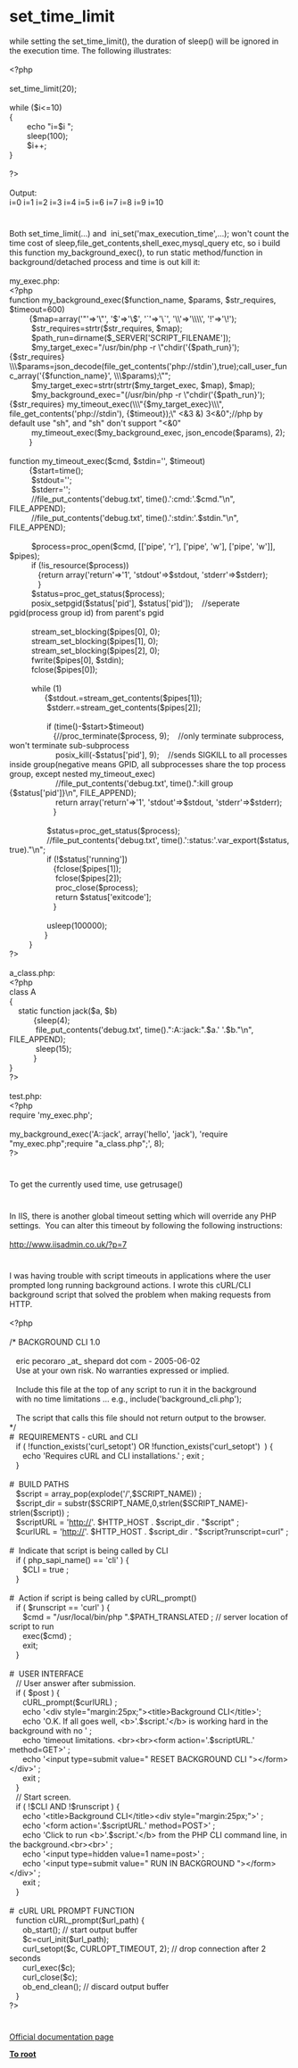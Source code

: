 # set_time_limit




<div class="phpcode"><span class="html">
while setting the set_time_limit(), the duration of sleep() will be ignored in the execution time. The following illustrates:<br><br><span class="default">&lt;?php<br><br>set_time_limit</span><span class="keyword">(</span><span class="default">20</span><span class="keyword">);<br><br>while (</span><span class="default">$i</span><span class="keyword">&lt;=</span><span class="default">10</span><span class="keyword">)<br>{<br>&#xA0; &#xA0; &#xA0; &#xA0; echo </span><span class="string">&quot;i=</span><span class="default">$i</span><span class="string"> &quot;</span><span class="keyword">;<br>&#xA0; &#xA0; &#xA0; &#xA0; </span><span class="default">sleep</span><span class="keyword">(</span><span class="default">100</span><span class="keyword">);<br>&#xA0; &#xA0; &#xA0; &#xA0; </span><span class="default">$i</span><span class="keyword">++;<br>}<br><br></span><span class="default">?&gt;<br></span><br>Output:<br>i=0 i=1 i=2 i=3 i=4 i=5 i=6 i=7 i=8 i=9 i=10</span>
</div>
  

#


<div class="phpcode"><span class="html">
Both set_time_limit(...) and&#xA0; ini_set(&apos;max_execution_time&apos;,...); won&apos;t count the time cost of sleep,file_get_contents,shell_exec,mysql_query etc, so i build this function my_background_exec(), to run static method/function in background/detached process and time is out kill it:<br><br>my_exec.php:<br><span class="default">&lt;?php<br></span><span class="keyword">function </span><span class="default">my_background_exec</span><span class="keyword">(</span><span class="default">$function_name</span><span class="keyword">, </span><span class="default">$params</span><span class="keyword">, </span><span class="default">$str_requires</span><span class="keyword">, </span><span class="default">$timeout</span><span class="keyword">=</span><span class="default">600</span><span class="keyword">)<br>&#xA0; &#xA0; &#xA0; &#xA0;&#xA0; {</span><span class="default">$map</span><span class="keyword">=array(</span><span class="string">&apos;&quot;&apos;</span><span class="keyword">=&gt;</span><span class="string">&apos;\&quot;&apos;</span><span class="keyword">, </span><span class="string">&apos;$&apos;</span><span class="keyword">=&gt;</span><span class="string">&apos;\$&apos;</span><span class="keyword">, </span><span class="string">&apos;`&apos;</span><span class="keyword">=&gt;</span><span class="string">&apos;\`&apos;</span><span class="keyword">, </span><span class="string">&apos;\\&apos;</span><span class="keyword">=&gt;</span><span class="string">&apos;\\\\&apos;</span><span class="keyword">, </span><span class="string">&apos;!&apos;</span><span class="keyword">=&gt;</span><span class="string">&apos;\!&apos;</span><span class="keyword">);<br>&#xA0; &#xA0; &#xA0; &#xA0; &#xA0; </span><span class="default">$str_requires</span><span class="keyword">=</span><span class="default">strtr</span><span class="keyword">(</span><span class="default">$str_requires</span><span class="keyword">, </span><span class="default">$map</span><span class="keyword">);<br>&#xA0; &#xA0; &#xA0; &#xA0; &#xA0; </span><span class="default">$path_run</span><span class="keyword">=</span><span class="default">dirname</span><span class="keyword">(</span><span class="default">$_SERVER</span><span class="keyword">[</span><span class="string">&apos;SCRIPT_FILENAME&apos;</span><span class="keyword">]);<br>&#xA0; &#xA0; &#xA0; &#xA0; &#xA0; </span><span class="default">$my_target_exec</span><span class="keyword">=</span><span class="string">&quot;/usr/bin/php -r \&quot;chdir(&apos;</span><span class="keyword">{</span><span class="default">$path_run</span><span class="keyword">}</span><span class="string">&apos;);</span><span class="keyword">{</span><span class="default">$str_requires</span><span class="keyword">}</span><span class="string"> \\\$params=json_decode(file_get_contents(&apos;php://stdin&apos;),true);call_user_func_array(&apos;</span><span class="keyword">{</span><span class="default">$function_name</span><span class="keyword">}</span><span class="string">&apos;, \\\$params);\&quot;&quot;</span><span class="keyword">;<br>&#xA0; &#xA0; &#xA0; &#xA0; &#xA0; </span><span class="default">$my_target_exec</span><span class="keyword">=</span><span class="default">strtr</span><span class="keyword">(</span><span class="default">strtr</span><span class="keyword">(</span><span class="default">$my_target_exec</span><span class="keyword">, </span><span class="default">$map</span><span class="keyword">), </span><span class="default">$map</span><span class="keyword">);<br>&#xA0; &#xA0; &#xA0; &#xA0; &#xA0; </span><span class="default">$my_background_exec</span><span class="keyword">=</span><span class="string">&quot;(/usr/bin/php -r \&quot;chdir(&apos;</span><span class="keyword">{</span><span class="default">$path_run</span><span class="keyword">}</span><span class="string">&apos;);</span><span class="keyword">{</span><span class="default">$str_requires</span><span class="keyword">}</span><span class="string"> my_timeout_exec(\\\&quot;</span><span class="keyword">{</span><span class="default">$my_target_exec</span><span class="keyword">}</span><span class="string">\\\&quot;, file_get_contents(&apos;php://stdin&apos;), </span><span class="keyword">{</span><span class="default">$timeout</span><span class="keyword">}</span><span class="string">);\&quot; &lt;&amp;3 &amp;) 3&lt;&amp;0&quot;</span><span class="keyword">;</span><span class="comment">//php by default use &quot;sh&quot;, and &quot;sh&quot; don&apos;t support &quot;&lt;&amp;0&quot;<br>&#xA0; &#xA0; &#xA0; &#xA0; &#xA0; </span><span class="default">my_timeout_exec</span><span class="keyword">(</span><span class="default">$my_background_exec</span><span class="keyword">, </span><span class="default">json_encode</span><span class="keyword">(</span><span class="default">$params</span><span class="keyword">), </span><span class="default">2</span><span class="keyword">);<br>&#xA0; &#xA0; &#xA0; &#xA0;&#xA0; }<br><br>function </span><span class="default">my_timeout_exec</span><span class="keyword">(</span><span class="default">$cmd</span><span class="keyword">, </span><span class="default">$stdin</span><span class="keyword">=</span><span class="string">&apos;&apos;</span><span class="keyword">, </span><span class="default">$timeout</span><span class="keyword">)<br>&#xA0; &#xA0; &#xA0; &#xA0;&#xA0; {</span><span class="default">$start</span><span class="keyword">=</span><span class="default">time</span><span class="keyword">();<br>&#xA0; &#xA0; &#xA0; &#xA0; &#xA0; </span><span class="default">$stdout</span><span class="keyword">=</span><span class="string">&apos;&apos;</span><span class="keyword">;<br>&#xA0; &#xA0; &#xA0; &#xA0; &#xA0; </span><span class="default">$stderr</span><span class="keyword">=</span><span class="string">&apos;&apos;</span><span class="keyword">;<br>&#xA0; &#xA0; &#xA0; &#xA0; &#xA0; </span><span class="comment">//file_put_contents(&apos;debug.txt&apos;, time().&apos;:cmd:&apos;.$cmd.&quot;\n&quot;, FILE_APPEND);<br>&#xA0; &#xA0; &#xA0; &#xA0; &#xA0; //file_put_contents(&apos;debug.txt&apos;, time().&apos;:stdin:&apos;.$stdin.&quot;\n&quot;, FILE_APPEND);<br><br>&#xA0; &#xA0; &#xA0; &#xA0; &#xA0; </span><span class="default">$process</span><span class="keyword">=</span><span class="default">proc_open</span><span class="keyword">(</span><span class="default">$cmd</span><span class="keyword">, [[</span><span class="string">&apos;pipe&apos;</span><span class="keyword">, </span><span class="string">&apos;r&apos;</span><span class="keyword">], [</span><span class="string">&apos;pipe&apos;</span><span class="keyword">, </span><span class="string">&apos;w&apos;</span><span class="keyword">], [</span><span class="string">&apos;pipe&apos;</span><span class="keyword">, </span><span class="string">&apos;w&apos;</span><span class="keyword">]], </span><span class="default">$pipes</span><span class="keyword">);<br>&#xA0; &#xA0; &#xA0; &#xA0; &#xA0; if (!</span><span class="default">is_resource</span><span class="keyword">(</span><span class="default">$process</span><span class="keyword">))<br>&#xA0; &#xA0; &#xA0; &#xA0; &#xA0; &#xA0;&#xA0; {return array(</span><span class="string">&apos;return&apos;</span><span class="keyword">=&gt;</span><span class="string">&apos;1&apos;</span><span class="keyword">, </span><span class="string">&apos;stdout&apos;</span><span class="keyword">=&gt;</span><span class="default">$stdout</span><span class="keyword">, </span><span class="string">&apos;stderr&apos;</span><span class="keyword">=&gt;</span><span class="default">$stderr</span><span class="keyword">);<br>&#xA0; &#xA0; &#xA0; &#xA0; &#xA0; &#xA0;&#xA0; }<br>&#xA0; &#xA0; &#xA0; &#xA0; &#xA0; </span><span class="default">$status</span><span class="keyword">=</span><span class="default">proc_get_status</span><span class="keyword">(</span><span class="default">$process</span><span class="keyword">);<br>&#xA0; &#xA0; &#xA0; &#xA0; &#xA0; </span><span class="default">posix_setpgid</span><span class="keyword">(</span><span class="default">$status</span><span class="keyword">[</span><span class="string">&apos;pid&apos;</span><span class="keyword">], </span><span class="default">$status</span><span class="keyword">[</span><span class="string">&apos;pid&apos;</span><span class="keyword">]);&#xA0; &#xA0; </span><span class="comment">//seperate pgid(process group id) from parent&apos;s pgid<br><br>&#xA0; &#xA0; &#xA0; &#xA0; &#xA0; </span><span class="default">stream_set_blocking</span><span class="keyword">(</span><span class="default">$pipes</span><span class="keyword">[</span><span class="default">0</span><span class="keyword">], </span><span class="default">0</span><span class="keyword">);<br>&#xA0; &#xA0; &#xA0; &#xA0; &#xA0; </span><span class="default">stream_set_blocking</span><span class="keyword">(</span><span class="default">$pipes</span><span class="keyword">[</span><span class="default">1</span><span class="keyword">], </span><span class="default">0</span><span class="keyword">);<br>&#xA0; &#xA0; &#xA0; &#xA0; &#xA0; </span><span class="default">stream_set_blocking</span><span class="keyword">(</span><span class="default">$pipes</span><span class="keyword">[</span><span class="default">2</span><span class="keyword">], </span><span class="default">0</span><span class="keyword">);<br>&#xA0; &#xA0; &#xA0; &#xA0; &#xA0; </span><span class="default">fwrite</span><span class="keyword">(</span><span class="default">$pipes</span><span class="keyword">[</span><span class="default">0</span><span class="keyword">], </span><span class="default">$stdin</span><span class="keyword">);<br>&#xA0; &#xA0; &#xA0; &#xA0; &#xA0; </span><span class="default">fclose</span><span class="keyword">(</span><span class="default">$pipes</span><span class="keyword">[</span><span class="default">0</span><span class="keyword">]);<br><br>&#xA0; &#xA0; &#xA0; &#xA0; &#xA0; while (</span><span class="default">1</span><span class="keyword">)<br>&#xA0; &#xA0; &#xA0; &#xA0; &#xA0; &#xA0; &#xA0; &#xA0; {</span><span class="default">$stdout</span><span class="keyword">.=</span><span class="default">stream_get_contents</span><span class="keyword">(</span><span class="default">$pipes</span><span class="keyword">[</span><span class="default">1</span><span class="keyword">]);<br>&#xA0; &#xA0; &#xA0; &#xA0; &#xA0; &#xA0; &#xA0; &#xA0;&#xA0; </span><span class="default">$stderr</span><span class="keyword">.=</span><span class="default">stream_get_contents</span><span class="keyword">(</span><span class="default">$pipes</span><span class="keyword">[</span><span class="default">2</span><span class="keyword">]);<br><br>&#xA0; &#xA0; &#xA0; &#xA0; &#xA0; &#xA0; &#xA0; &#xA0;&#xA0; if (</span><span class="default">time</span><span class="keyword">()-</span><span class="default">$start</span><span class="keyword">&gt;</span><span class="default">$timeout</span><span class="keyword">)<br>&#xA0; &#xA0; &#xA0; &#xA0; &#xA0; &#xA0; &#xA0; &#xA0; &#xA0; &#xA0; {</span><span class="comment">//proc_terminate($process, 9);&#xA0; &#xA0; //only terminate subprocess, won&apos;t terminate sub-subprocess<br>&#xA0; &#xA0; &#xA0; &#xA0; &#xA0; &#xA0; &#xA0; &#xA0; &#xA0; &#xA0;&#xA0; </span><span class="default">posix_kill</span><span class="keyword">(-</span><span class="default">$status</span><span class="keyword">[</span><span class="string">&apos;pid&apos;</span><span class="keyword">], </span><span class="default">9</span><span class="keyword">);&#xA0; &#xA0; </span><span class="comment">//sends SIGKILL to all processes inside group(negative means GPID, all subprocesses share the top process group, except nested my_timeout_exec)<br>&#xA0; &#xA0; &#xA0; &#xA0; &#xA0; &#xA0; &#xA0; &#xA0; &#xA0; &#xA0;&#xA0; //file_put_contents(&apos;debug.txt&apos;, time().&quot;:kill group {$status[&apos;pid&apos;]}\n&quot;, FILE_APPEND);<br>&#xA0; &#xA0; &#xA0; &#xA0; &#xA0; &#xA0; &#xA0; &#xA0; &#xA0; &#xA0;&#xA0; </span><span class="keyword">return array(</span><span class="string">&apos;return&apos;</span><span class="keyword">=&gt;</span><span class="string">&apos;1&apos;</span><span class="keyword">, </span><span class="string">&apos;stdout&apos;</span><span class="keyword">=&gt;</span><span class="default">$stdout</span><span class="keyword">, </span><span class="string">&apos;stderr&apos;</span><span class="keyword">=&gt;</span><span class="default">$stderr</span><span class="keyword">);<br>&#xA0; &#xA0; &#xA0; &#xA0; &#xA0; &#xA0; &#xA0; &#xA0; &#xA0; &#xA0; }<br><br>&#xA0; &#xA0; &#xA0; &#xA0; &#xA0; &#xA0; &#xA0; &#xA0;&#xA0; </span><span class="default">$status</span><span class="keyword">=</span><span class="default">proc_get_status</span><span class="keyword">(</span><span class="default">$process</span><span class="keyword">);<br>&#xA0; &#xA0; &#xA0; &#xA0; &#xA0; &#xA0; &#xA0; &#xA0;&#xA0; </span><span class="comment">//file_put_contents(&apos;debug.txt&apos;, time().&apos;:status:&apos;.var_export($status, true).&quot;\n&quot;;<br>&#xA0; &#xA0; &#xA0; &#xA0; &#xA0; &#xA0; &#xA0; &#xA0;&#xA0; </span><span class="keyword">if (!</span><span class="default">$status</span><span class="keyword">[</span><span class="string">&apos;running&apos;</span><span class="keyword">])<br>&#xA0; &#xA0; &#xA0; &#xA0; &#xA0; &#xA0; &#xA0; &#xA0; &#xA0; &#xA0; {</span><span class="default">fclose</span><span class="keyword">(</span><span class="default">$pipes</span><span class="keyword">[</span><span class="default">1</span><span class="keyword">]);<br>&#xA0; &#xA0; &#xA0; &#xA0; &#xA0; &#xA0; &#xA0; &#xA0; &#xA0; &#xA0;&#xA0; </span><span class="default">fclose</span><span class="keyword">(</span><span class="default">$pipes</span><span class="keyword">[</span><span class="default">2</span><span class="keyword">]);<br>&#xA0; &#xA0; &#xA0; &#xA0; &#xA0; &#xA0; &#xA0; &#xA0; &#xA0; &#xA0;&#xA0; </span><span class="default">proc_close</span><span class="keyword">(</span><span class="default">$process</span><span class="keyword">);<br>&#xA0; &#xA0; &#xA0; &#xA0; &#xA0; &#xA0; &#xA0; &#xA0; &#xA0; &#xA0;&#xA0; return </span><span class="default">$status</span><span class="keyword">[</span><span class="string">&apos;exitcode&apos;</span><span class="keyword">];<br>&#xA0; &#xA0; &#xA0; &#xA0; &#xA0; &#xA0; &#xA0; &#xA0; &#xA0; &#xA0; }<br><br>&#xA0; &#xA0; &#xA0; &#xA0; &#xA0; &#xA0; &#xA0; &#xA0;&#xA0; </span><span class="default">usleep</span><span class="keyword">(</span><span class="default">100000</span><span class="keyword">); <br>&#xA0; &#xA0; &#xA0; &#xA0; &#xA0; &#xA0; &#xA0; &#xA0; }<br>&#xA0; &#xA0; &#xA0; &#xA0;&#xA0; }<br></span><span class="default">?&gt;<br></span><br>a_class.php:<br><span class="default">&lt;?php<br></span><span class="keyword">class </span><span class="default">A<br></span><span class="keyword">{<br>&#xA0; &#xA0; static function </span><span class="default">jack</span><span class="keyword">(</span><span class="default">$a</span><span class="keyword">, </span><span class="default">$b</span><span class="keyword">)<br>&#xA0; &#xA0; &#xA0; &#xA0; &#xA0;&#xA0; {</span><span class="default">sleep</span><span class="keyword">(</span><span class="default">4</span><span class="keyword">);<br>&#xA0; &#xA0; &#xA0; &#xA0; &#xA0; &#xA0; </span><span class="default">file_put_contents</span><span class="keyword">(</span><span class="string">&apos;debug.txt&apos;</span><span class="keyword">, </span><span class="default">time</span><span class="keyword">().</span><span class="string">&quot;:A::jack:&quot;</span><span class="keyword">.</span><span class="default">$a</span><span class="keyword">.</span><span class="string">&apos; &apos;</span><span class="keyword">.</span><span class="default">$b</span><span class="keyword">.</span><span class="string">&quot;\n&quot;</span><span class="keyword">, </span><span class="default">FILE_APPEND</span><span class="keyword">);<br>&#xA0; &#xA0; &#xA0; &#xA0; &#xA0; &#xA0; </span><span class="default">sleep</span><span class="keyword">(</span><span class="default">15</span><span class="keyword">);<br>&#xA0; &#xA0; &#xA0; &#xA0; &#xA0;&#xA0; }<br>}<br></span><span class="default">?&gt;<br></span><br>test.php:<br><span class="default">&lt;?php<br></span><span class="keyword">require </span><span class="string">&apos;my_exec.php&apos;</span><span class="keyword">;<br><br></span><span class="default">my_background_exec</span><span class="keyword">(</span><span class="string">&apos;A::jack&apos;</span><span class="keyword">, array(</span><span class="string">&apos;hello&apos;</span><span class="keyword">, </span><span class="string">&apos;jack&apos;</span><span class="keyword">), </span><span class="string">&apos;require &quot;my_exec.php&quot;;require &quot;a_class.php&quot;;&apos;</span><span class="keyword">, </span><span class="default">8</span><span class="keyword">);<br></span><span class="default">?&gt;</span>
</span>
</div>
  

#


<div class="phpcode"><span class="html">
To get the currently used time, use getrusage()</span>
</div>
  

#


<div class="phpcode"><span class="html">
In IIS, there is another global timeout setting which will override any PHP settings.&#xA0; You can alter this timeout by following the following instructions:<br><br><a href="http://www.iisadmin.co.uk/?p=7" rel="nofollow" target="_blank">http://www.iisadmin.co.uk/?p=7</a></span>
</div>
  

#


<div class="phpcode"><span class="html">
I was having trouble with script timeouts in applications where the user prompted long running background actions. I wrote this cURL/CLI background script that solved the problem when making requests from HTTP.<br><br><span class="default">&lt;?php<br><br></span><span class="comment">/* BACKGROUND CLI 1.0<br>&#xA0;&#xA0; <br>&#xA0;&#xA0; eric pecoraro _at_ shepard dot com - 2005-06-02<br>&#xA0;&#xA0; Use at your own risk. No warranties expressed or implied.<br><br>&#xA0;&#xA0; Include this file at the top of any script to run it in the background<br>&#xA0;&#xA0; with no time limitations ... e.g., include(&apos;background_cli.php&apos;);<br>&#xA0;&#xA0; <br>&#xA0;&#xA0; The script that calls this file should not return output to the browser. <br>*/<br>#&#xA0; REQUIREMENTS - cURL and CLI<br>&#xA0;&#xA0; </span><span class="keyword">if ( !</span><span class="default">function_exists</span><span class="keyword">(</span><span class="string">&apos;curl_setopt&apos;</span><span class="keyword">) OR !</span><span class="default">function_exists</span><span class="keyword">(</span><span class="string">&apos;curl_setopt&apos;</span><span class="keyword">)&#xA0; ) {<br>&#xA0; &#xA0; &#xA0; echo </span><span class="string">&apos;Requires cURL and CLI installations.&apos; </span><span class="keyword">; exit ; <br>&#xA0;&#xA0; }<br>&#xA0;&#xA0; <br></span><span class="comment">#&#xA0; BUILD PATHS<br>&#xA0;&#xA0; </span><span class="default">$script </span><span class="keyword">= </span><span class="default">array_pop</span><span class="keyword">(</span><span class="default">explode</span><span class="keyword">(</span><span class="string">&apos;/&apos;</span><span class="keyword">,</span><span class="default">$SCRIPT_NAME</span><span class="keyword">)) ; <br>&#xA0;&#xA0; </span><span class="default">$script_dir </span><span class="keyword">= </span><span class="default">substr</span><span class="keyword">(</span><span class="default">$SCRIPT_NAME</span><span class="keyword">,</span><span class="default">0</span><span class="keyword">,</span><span class="default">strlen</span><span class="keyword">(</span><span class="default">$SCRIPT_NAME</span><span class="keyword">)-</span><span class="default">strlen</span><span class="keyword">(</span><span class="default">$script</span><span class="keyword">)) ;<br>&#xA0;&#xA0; </span><span class="default">$scriptURL </span><span class="keyword">= </span><span class="string">&apos;<a href="http://" rel="nofollow" target="_blank">http://</a>&apos;</span><span class="keyword">. </span><span class="default">$HTTP_HOST </span><span class="keyword">. </span><span class="default">$script_dir </span><span class="keyword">. </span><span class="string">&quot;</span><span class="default">$script</span><span class="string">&quot; </span><span class="keyword">;<br>&#xA0;&#xA0; </span><span class="default">$curlURL </span><span class="keyword">= </span><span class="string">&apos;<a href="http://" rel="nofollow" target="_blank">http://</a>&apos;</span><span class="keyword">. </span><span class="default">$HTTP_HOST </span><span class="keyword">. </span><span class="default">$script_dir </span><span class="keyword">. </span><span class="string">&quot;</span><span class="default">$script</span><span class="string">?runscript=curl&quot; </span><span class="keyword">;<br><br></span><span class="comment">#&#xA0; Indicate that script is being called by CLI <br>&#xA0;&#xA0; </span><span class="keyword">if ( </span><span class="default">php_sapi_name</span><span class="keyword">() == </span><span class="string">&apos;cli&apos; </span><span class="keyword">) {<br>&#xA0; &#xA0; &#xA0; </span><span class="default">$CLI </span><span class="keyword">= </span><span class="default">true </span><span class="keyword">;<br>&#xA0;&#xA0; }<br><br></span><span class="comment">#&#xA0; Action if script is being called by cURL_prompt()<br>&#xA0;&#xA0; </span><span class="keyword">if ( </span><span class="default">$runscript </span><span class="keyword">== </span><span class="string">&apos;curl&apos; </span><span class="keyword">) {<br>&#xA0; &#xA0; &#xA0; </span><span class="default">$cmd </span><span class="keyword">= </span><span class="string">&quot;/usr/local/bin/php &quot;</span><span class="keyword">.</span><span class="default">$PATH_TRANSLATED </span><span class="keyword">; </span><span class="comment">// server location of script to run<br>&#xA0; &#xA0; &#xA0; </span><span class="default">exec</span><span class="keyword">(</span><span class="default">$cmd</span><span class="keyword">) ;<br>&#xA0; &#xA0; &#xA0; exit;<br>&#xA0;&#xA0; }<br><br></span><span class="comment">#&#xA0; USER INTERFACE<br>&#xA0;&#xA0; // User answer after submission.<br>&#xA0;&#xA0; </span><span class="keyword">if ( </span><span class="default">$post </span><span class="keyword">) {<br>&#xA0; &#xA0; &#xA0; </span><span class="default">cURL_prompt</span><span class="keyword">(</span><span class="default">$curlURL</span><span class="keyword">) ;<br>&#xA0; &#xA0; &#xA0; echo </span><span class="string">&apos;&lt;div style=&quot;margin:25px;&quot;&gt;&lt;title&gt;Background CLI&lt;/title&gt;&apos;</span><span class="keyword">;<br>&#xA0; &#xA0; &#xA0; echo </span><span class="string">&apos;O.K. If all goes well, &lt;b&gt;&apos;</span><span class="keyword">.</span><span class="default">$script</span><span class="keyword">.</span><span class="string">&apos;&lt;/b&gt; is working hard in the background with no &apos; </span><span class="keyword">;<br>&#xA0; &#xA0; &#xA0; echo </span><span class="string">&apos;timeout limitations. &lt;br&gt;&lt;br&gt;&lt;form action=&apos;</span><span class="keyword">.</span><span class="default">$scriptURL</span><span class="keyword">.</span><span class="string">&apos; method=GET&gt;&apos; </span><span class="keyword">;<br>&#xA0; &#xA0; &#xA0; echo </span><span class="string">&apos;&lt;input type=submit value=&quot; RESET BACKGROUND CLI &quot;&gt;&lt;/form&gt;&lt;/div&gt;&apos; </span><span class="keyword">;<br>&#xA0; &#xA0; &#xA0; exit ;<br>&#xA0;&#xA0; }<br>&#xA0;&#xA0; </span><span class="comment">// Start screen.<br>&#xA0;&#xA0; </span><span class="keyword">if ( !</span><span class="default">$CLI </span><span class="keyword">AND !</span><span class="default">$runscript </span><span class="keyword">) {<br>&#xA0; &#xA0; &#xA0; echo </span><span class="string">&apos;&lt;title&gt;Background CLI&lt;/title&gt;&lt;div style=&quot;margin:25px;&quot;&gt;&apos; </span><span class="keyword">;<br>&#xA0; &#xA0; &#xA0; echo </span><span class="string">&apos;&lt;form action=&apos;</span><span class="keyword">.</span><span class="default">$scriptURL</span><span class="keyword">.</span><span class="string">&apos; method=POST&gt;&apos; </span><span class="keyword">;<br>&#xA0; &#xA0; &#xA0; echo </span><span class="string">&apos;Click to run &lt;b&gt;&apos;</span><span class="keyword">.</span><span class="default">$script</span><span class="keyword">.</span><span class="string">&apos;&lt;/b&gt; from the PHP CLI command line, in the background.&lt;br&gt;&lt;br&gt;&apos; </span><span class="keyword">;<br>&#xA0; &#xA0; &#xA0; echo </span><span class="string">&apos;&lt;input type=hidden value=1 name=post&gt;&apos; </span><span class="keyword">;<br>&#xA0; &#xA0; &#xA0; echo </span><span class="string">&apos;&lt;input type=submit value=&quot; RUN IN BACKGROUND &quot;&gt;&lt;/form&gt;&lt;/div&gt;&apos; </span><span class="keyword">;<br>&#xA0; &#xA0; &#xA0; exit ;<br>&#xA0;&#xA0; }<br><br></span><span class="comment">#&#xA0; cURL URL PROMPT FUNCTION<br>&#xA0;&#xA0; </span><span class="keyword">function </span><span class="default">cURL_prompt</span><span class="keyword">(</span><span class="default">$url_path</span><span class="keyword">) {<br>&#xA0; &#xA0; &#xA0; </span><span class="default">ob_start</span><span class="keyword">(); </span><span class="comment">// start output buffer<br>&#xA0; &#xA0; &#xA0; </span><span class="default">$c</span><span class="keyword">=</span><span class="default">curl_init</span><span class="keyword">(</span><span class="default">$url_path</span><span class="keyword">);<br>&#xA0; &#xA0; &#xA0; </span><span class="default">curl_setopt</span><span class="keyword">(</span><span class="default">$c</span><span class="keyword">, </span><span class="default">CURLOPT_TIMEOUT</span><span class="keyword">, </span><span class="default">2</span><span class="keyword">); </span><span class="comment">// drop connection after 2 seconds<br>&#xA0; &#xA0; &#xA0; </span><span class="default">curl_exec</span><span class="keyword">(</span><span class="default">$c</span><span class="keyword">);<br>&#xA0; &#xA0; &#xA0; </span><span class="default">curl_close</span><span class="keyword">(</span><span class="default">$c</span><span class="keyword">);<br>&#xA0; &#xA0; &#xA0; </span><span class="default">ob_end_clean</span><span class="keyword">(); </span><span class="comment">// discard output buffer<br>&#xA0;&#xA0; </span><span class="keyword">}<br></span><span class="default">?&gt;</span>
</span>
</div>
  

#

[Official documentation page](https://www.php.net/manual/en/function.set-time-limit.php)

**[To root](/README.md)**